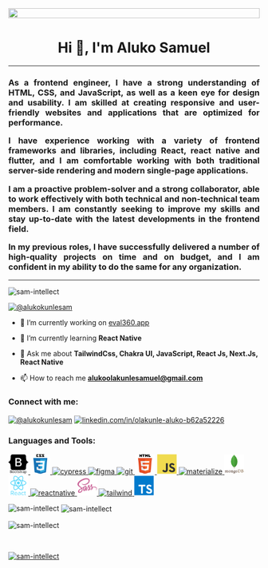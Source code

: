 <img src="https://www.wingstechsolutions.com/wp-content/uploads/2022/03/full-stack-development.gif" width= "100%" height="50%">
<h1 align="center">Hi 👋, I'm Aluko Samuel</h1>
<hr height="1px"/>
<h3 align="justify" font-weight="lighter" font-size="2px">As a frontend engineer, I have a strong understanding of HTML, CSS, and JavaScript, as well as a keen eye for design and usability. I am skilled at creating responsive and user-friendly websites and applications that are optimized for performance.

I have experience working with a variety of frontend frameworks and libraries, including React, react native and flutter, and I am comfortable working with both traditional server-side rendering and modern single-page applications.

I am a proactive problem-solver and a strong collaborator, able to work effectively with both technical and non-technical team members. I am constantly seeking to improve my skills and stay up-to-date with the latest developments in the frontend field.

In my previous roles, I have successfully delivered a number of high-quality projects on time and on budget, and I am confident in my ability to do the same for any organization.</h3>
<hr/>

<p align="left"> <img src="https://komarev.com/ghpvc/?username=sam-intellect&label=Profile%20views&color=0e75b6&style=flat" alt="sam-intellect" /> </p>





<p align="left"> <a href="https://twitter.com/@alukokunlesam" target="blank"><img src="https://img.shields.io/twitter/follow/@alukokunlesam?logo=twitter&style=for-the-badge" alt="@alukokunlesam" /></a> </p>

- 🔭 I’m currently working on [eval360.app](eval360.app)

- 🌱 I’m currently learning **React Native**

- 💬 Ask me about **TailwindCss, Chakra UI, JavaScript, React Js, Next.Js, React Native**

- 📫 How to reach me **alukoolakunlesamuel@gmail.com**

<h3 align="left">Connect with me:</h3>
<p align="left">
<a href="https://twitter.com/@alukokunlesam" target="blank"><img align="center" src="https://raw.githubusercontent.com/rahuldkjain/github-profile-readme-generator/master/src/images/icons/Social/twitter.svg" alt="@alukokunlesam" height="30" width="40" /></a>
<a href="https://linkedin.com/in/linkedin.com/in/olakunle-aluko-b62a52226" target="blank"><img align="center" src="https://raw.githubusercontent.com/rahuldkjain/github-profile-readme-generator/master/src/images/icons/Social/linked-in-alt.svg" alt="linkedin.com/in/olakunle-aluko-b62a52226" height="30" width="40" /></a>
</p>

<h3 align="left">Languages and Tools:</h3>
<p align="left"> <a href="https://getbootstrap.com" target="_blank" rel="noreferrer"> <img src="https://raw.githubusercontent.com/devicons/devicon/master/icons/bootstrap/bootstrap-plain-wordmark.svg" alt="bootstrap" width="40" height="40"/> </a> <a href="https://www.w3schools.com/css/" target="_blank" rel="noreferrer"> <img src="https://raw.githubusercontent.com/devicons/devicon/master/icons/css3/css3-original-wordmark.svg" alt="css3" width="40" height="40"/> </a> <a href="https://www.cypress.io" target="_blank" rel="noreferrer"> <img src="https://raw.githubusercontent.com/simple-icons/simple-icons/6e46ec1fc23b60c8fd0d2f2ff46db82e16dbd75f/icons/cypress.svg" alt="cypress" width="40" height="40"/> </a> <a href="https://www.figma.com/" target="_blank" rel="noreferrer"> <img src="https://www.vectorlogo.zone/logos/figma/figma-icon.svg" alt="figma" width="40" height="40"/> </a> <a href="https://git-scm.com/" target="_blank" rel="noreferrer"> <img src="https://www.vectorlogo.zone/logos/git-scm/git-scm-icon.svg" alt="git" width="40" height="40"/> </a> <a href="https://www.w3.org/html/" target="_blank" rel="noreferrer"> <img src="https://raw.githubusercontent.com/devicons/devicon/master/icons/html5/html5-original-wordmark.svg" alt="html5" width="40" height="40"/> </a> <a href="https://developer.mozilla.org/en-US/docs/Web/JavaScript" target="_blank" rel="noreferrer"> <img src="https://raw.githubusercontent.com/devicons/devicon/master/icons/javascript/javascript-original.svg" alt="javascript" width="40" height="40"/> </a> <a href="https://materializecss.com/" target="_blank" rel="noreferrer"> <img src="https://raw.githubusercontent.com/prplx/svg-logos/5585531d45d294869c4eaab4d7cf2e9c167710a9/svg/materialize.svg" alt="materialize" width="40" height="40"/> </a> <a href="https://www.mongodb.com/" target="_blank" rel="noreferrer"> <img src="https://raw.githubusercontent.com/devicons/devicon/master/icons/mongodb/mongodb-original-wordmark.svg" alt="mongodb" width="40" height="40"/> </a> <a href="https://reactjs.org/" target="_blank" rel="noreferrer"> <img src="https://raw.githubusercontent.com/devicons/devicon/master/icons/react/react-original-wordmark.svg" alt="react" width="40" height="40"/> </a> <a href="https://reactnative.dev/" target="_blank" rel="noreferrer"> <img src="https://reactnative.dev/img/header_logo.svg" alt="reactnative" width="40" height="40"/> </a> <a href="https://sass-lang.com" target="_blank" rel="noreferrer"> <img src="https://raw.githubusercontent.com/devicons/devicon/master/icons/sass/sass-original.svg" alt="sass" width="40" height="40"/> </a> <a href="https://tailwindcss.com/" target="_blank" rel="noreferrer"> <img src="https://www.vectorlogo.zone/logos/tailwindcss/tailwindcss-icon.svg" alt="tailwind" width="40" height="40"/> </a> <a href="https://www.typescriptlang.org/" target="_blank" rel="noreferrer"> <img src="https://raw.githubusercontent.com/devicons/devicon/master/icons/typescript/typescript-original.svg" alt="typescript" width="40" height="40"/> </a> </p>

<p><img align="left" src="https://github-readme-stats.vercel.app/api/top-langs?username=sam-intellect&show_icons=true&locale=en&layout=compact" alt="sam-intellect" /></p>

<p>&nbsp;<img align="center" src="https://github-readme-stats.vercel.app/api?username=sam-intellect&show_icons=true&locale=en" alt="sam-intellect" /></p>

<p><img align="center" src="https://github-readme-streak-stats.herokuapp.com/?user=sam-intellect&" alt="sam-intellect" /></p>
<br/>
<p align="left"> <a href="https://github.com/ryo-ma/github-profile-trophy"><img src="https://github-profile-trophy.vercel.app/?username=sam-intellect" alt="sam-intellect" /></a> </p>

